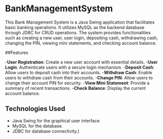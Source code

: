 # BankManagementSystem

This Bank Management System is a Java Swing application that facilitates basic banking operations. It utilizes MySQL as the backend database through JDBC for CRUD operations. The system provides functionalities such as creating a new user, user login, depositing cash, withdrawing cash, changing the PIN, viewing mini statements, and checking account balance.

##Features

-**User Registration**:
  Create a new user account with essential details.
-**User Login**:
  Authenticate users with a secure login mechanism.
-**Deposit Cash**:
  Allow users to deposit cash into their accounts.
-**Withdraw Cash**:
  Enable users to withdraw cash from their accounts.
-**Change PIN**:
  Allow users to change their account PIN for security.
-**View Mini Statement**:
  Provide a summary of recent transactions.
-**Check Balance**:
  Display the current account balance.

## Technologies Used

- Java Swing for the graphical user interface. 
- MySQL for the database.
- JDBC for database connectivity.)
